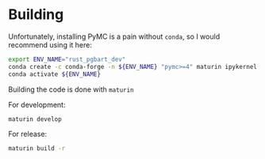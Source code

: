 # Building

Unfortunately, installing PyMC is a pain without `conda`, so I would recommend using it here:

```bash
export ENV_NAME="rust_pgbart_dev"
conda create -c conda-forge -n ${ENV_NAME} "pymc>=4" maturin ipykernel arviz numba numpy
conda activate ${ENV_NAME}
```

Building the code is done with `maturin`

For development:

```bash
maturin develop
```

For release:

```bash
maturin build -r
```
